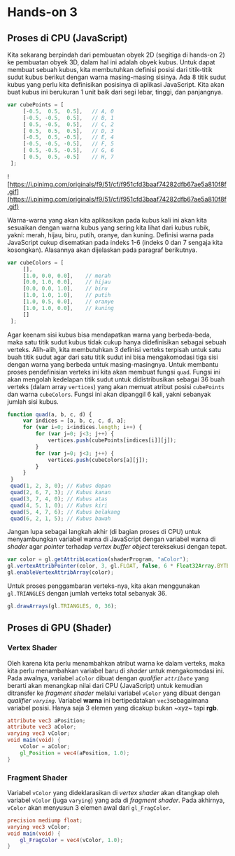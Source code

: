 # Hands-on 3

## Proses di CPU (JavaScript)

Kita sekarang berpindah dari pembuatan obyek 2D (segitiga di hands-on 2) ke pembuatan obyek 3D, dalam hal ini adalah obyek kubus. Untuk dapat membuat sebuah kubus, kita membutuhkan definisi posisi dari titik-titik sudut kubus berikut dengan warna masing-masing sisinya. Ada 8 titik sudut kubus yang perlu kita definisikan posisinya di aplikasi JavaScript. Kita akan buat kubus ini berukuran 1 unit baik dari segi lebar, tinggi, dan panjangnya.

```JavaScript
var cubePoints = [
     [-0.5,  0.5,  0.5],   // A, 0
     [-0.5, -0.5,  0.5],   // B, 1
     [ 0.5, -0.5,  0.5],   // C, 2 
     [ 0.5,  0.5,  0.5],   // D, 3
     [-0.5,  0.5, -0.5],   // E, 4
     [-0.5, -0.5, -0.5],   // F, 5
     [ 0.5, -0.5, -0.5],   // G, 6
     [ 0.5,  0.5, -0.5]    // H, 7 
 ];
```

![https://i.pinimg.com/originals/f9/51/cf/f951cfd3baaf74282dfb67ae5a810f8f.gif](https://i.pinimg.com/originals/f9/51/cf/f951cfd3baaf74282dfb67ae5a810f8f.gif)

Warna-warna yang akan kita aplikasikan pada kubus kali ini akan kita sesuaikan dengan warna kubus yang sering kita lihat dari kubus rubik, yakni: merah, hijau, biru, putih, oranye, dan kuning. Definisi warna pada JavaScript cukup disematkan pada indeks 1-6 (indeks 0 dan 7 sengaja kita kosongkan). Alasannya akan dijelaskan pada paragraf berikutnya.

```JavaScript
var cubeColors = [
     [],
     [1.0, 0.0, 0.0],    // merah
     [0.0, 1.0, 0.0],    // hijau
     [0.0, 0.0, 1.0],    // biru
     [1.0, 1.0, 1.0],    // putih
     [1.0, 0.5, 0.0],    // oranye
     [1.0, 1.0, 0.0],    // kuning
     []
 ];
```

Agar keenam sisi kubus bisa mendapatkan warna yang berbeda-beda, maka satu titik sudut kubus tidak cukup hanya didefinisikan sebagai sebuah verteks. Alih-alih, kita membutuhkan 3 definisi verteks terpisah untuk satu buah titik sudut agar dari satu titik sudut ini bisa mengakomodasi tiga sisi dengan warna yang berbeda untuk masing-masingnya. Untuk membantu proses pendefinisian verteks ini kita akan membuat fungsi `quad`. Fungsi ini akan mengolah kedelapan titik sudut untuk didistribusikan sebagai 36 buah verteks (dalam array `vertices`) yang akan memuat atribut posisi `cubePoints` dan warna `cubeColors`. Fungsi ini akan dipanggil 6 kali, yakni sebanyak jumlah sisi kubus.

```JavaScript
function quad(a, b, c, d) {
     var indices = [a, b, c, c, d, a];
     for (var i=0; i<indices.length; i++) {
         for (var j=0; j<3; j++) {
             vertices.push(cubePoints[indices[i]][j]);
         }
         for (var j=0; j<3; j++) {
             vertices.push(cubeColors[a][j]);
         }
     }
 }
 quad(1, 2, 3, 0); // Kubus depan
 quad(2, 6, 7, 3); // Kubus kanan
 quad(3, 7, 4, 0); // Kubus atas
 quad(4, 5, 1, 0); // Kubus kiri
 quad(5, 4, 7, 6); // Kubus belakang
 quad(6, 2, 1, 5); // Kubus bawah
```

Jangan lupa sebagai langkah akhir (di bagian proses di CPU) untuk menyambungkan variabel warna di JavaScript dengan variabel warna di _shader_ agar _pointer_ terhadap _vertex buffer object_ tereksekusi dengan tepat.

```JavaScript
var color = gl.getAttribLocation(shaderProgram, "aColor");
gl.vertexAttribPointer(color, 3, gl.FLOAT, false, 6 * Float32Array.BYTES_PER_ELEMENT, 3 * Float32Array.BYTES_PER_ELEMENT);
gl.enableVertexAttribArray(color);
```

Untuk proses penggambaran verteks-nya, kita akan menggunakan `gl.TRIANGLES` dengan jumlah verteks total sebanyak 36.

```JavaScript
gl.drawArrays(gl.TRIANGLES, 0, 36);
```

## Proses di GPU (Shader)
### Vertex Shader

Oleh karena kita perlu menambahkan atribut warna ke dalam verteks, maka kita perlu menambahkan variabel baru di _shader_ untuk mengakomodasi ini. Pada awalnya, variabel `aColor` dibuat dengan _qualifier `attribute`_ yang berarti akan menangkap nilai dari CPU (JavaScript) untuk kemudian ditransfer ke _fragment shader_ melalui variabel `vColor` yang dibuat dengan _qualifier `varying`_. Variabel **warna** ini bertipedatakan `vec3`sebagaimana variabel posisi. Hanya saja 3 elemen yang dicakup bukan ~xyz~ tapi **rgb**.

```GLSL
attribute vec3 aPosition;
attribute vec3 aColor;
varying vec3 vColor;
void main(void) {
    vColor = aColor;
    gl_Position = vec4(aPosition, 1.0);
}
```

### Fragment Shader

Variabel `vColor` yang dideklarasikan di _vertex shader_ akan ditangkap oleh variabel `vColor` (juga `varying`) yang ada di _fragment shader_. Pada akhirnya, `vColor` akan menyusun 3 elemen awal dari `gl_FragColor`.

```GLSL
precision mediump float;
varying vec3 vColor;
void main(void) {
    gl_FragColor = vec4(vColor, 1.0);
}
```

